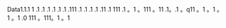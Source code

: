 Data1.1.1
1
.1
.1
.1
.1
.1
.1
.111
.1
.1
.1
.1
.11
.1
111
.1
。1
。111
。11
.1。.1
。q11
。1
。1
。1
。1
.0
111
。111。1
。1
